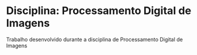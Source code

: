 # Disciplina: Processamento Digital de Imagens
Trabalho desenvolvido durante a disciplina de Processamento Digital de Imagens
